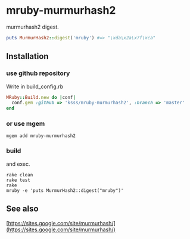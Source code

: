 # mruby-murmurhash2

murmurhash2 digest.

```ruby
puts MurmurHash2::digest('mruby') #=> "\xda\x2a\x7f\xca"
```

## Installation

### use github repository

Write in build_config.rb

```ruby
MRuby::Build.new do |conf|
  conf.gem :github => 'ksss/mruby-murmurhash2', :branch => 'master'
end
```

### or use mgem

```
mgem add mruby-murmurhash2
```

### build

and exec.

```
rake clean
rake test
rake
mruby -e 'puts MurmurHash2::digest("mruby")'
```

## See also

[https://sites.google.com/site/murmurhash/](https://sites.google.com/site/murmurhash/)

